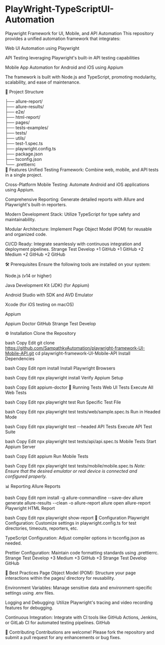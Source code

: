 # PlayWright-TypeScriptUI-Automation
Playwright Framework for UI, Mobile, and API Automation
This repository provides a unified automation framework that integrates:​

Web UI Automation using Playwright

API Testing leveraging Playwright's built-in API testing capabilities

Mobile App Automation for Android and iOS using Appium​

The framework is built with Node.js and TypeScript, promoting modularity, scalability, and ease of maintenance.​

📁 Project Structure

├── allure-report/         
├── allure-results/         
├── e2e/                   
├── html-report/             
├── pages/                   
├── tests-examples/          
├── tests/                 
├── utils/                  
├── test-1.spec.ts           
├── playwright.config.ts    
├── package.json            
├── tsconfig.json           
└── .prettierrc             
🚀 Features
Unified Testing Framework: Combine web, mobile, and API tests in a single project.

Cross-Platform Mobile Testing: Automate Android and iOS applications using Appium.

Comprehensive Reporting: Generate detailed reports with Allure and Playwright's built-in reporters.

Modern Development Stack: Utilize TypeScript for type safety and maintainability.

Modular Architecture: Implement Page Object Model (POM) for reusable and organized code.

CI/CD Ready: Integrate seamlessly with continuous integration and deployment pipelines.​
Strange Test Develop
+1
GitHub
+1
GitHub
+2
Medium
+2
GitHub
+2
GitHub

🛠️ Prerequisites
Ensure the following tools are installed on your system:

Node.js (v14 or higher)

Java Development Kit (JDK) (for Appium)

Android Studio with SDK and AVD Emulator

Xcode (for iOS testing on macOS)

Appium

Appium Doctor​
GitHub
Strange Test Develop

⚙️ Installation
Clone the Repository

bash
Copy
Edit
git clone https://github.com/SampathkvAutomation/playwright-framework-UI-Mobile-API.git
cd playwright-framework-UI-Mobile-API
Install Dependencies

bash
Copy
Edit
npm install
Install Playwright Browsers

bash
Copy
Edit
npx playwright install
Verify Appium Setup

bash
Copy
Edit
appium-doctor
🧪 Running Tests
Web UI Tests
Execute All Web Tests

bash
Copy
Edit
  npx playwright test
Run Specific Test File

bash
Copy
Edit
  npx playwright test tests/web/sample.spec.ts
Run in Headed Mode

bash
Copy
Edit
  npx playwright test --headed
API Tests
Execute API Test Suite

bash
Copy
Edit
  npx playwright test tests/api/api.spec.ts
Mobile Tests
Start Appium Server

bash
Copy
Edit
  appium
Run Mobile Tests

bash
Copy
Edit
  npx playwright test tests/mobile/mobile.spec.ts
*Note: Ensure that the desired emulator or real device is connected and configured properly.*​

📊 Reporting
Allure Reports

bash
Copy
Edit
  npm install -g allure-commandline --save-dev
  allure generate allure-results --clean -o allure-report
  allure open allure-report
Playwright HTML Report

bash
Copy
Edit
  npx playwright show-report
🧩 Configuration
Playwright Configuration: Customize settings in playwright.config.ts for test directories, timeouts, reporters, etc.

TypeScript Configuration: Adjust compiler options in tsconfig.json as needed.

Prettier Configuration: Maintain code formatting standards using .prettierrc.​
Strange Test Develop
+3
Medium
+3
GitHub
+3
Strange Test Develop
GitHub

📌 Best Practices
Page Object Model (POM): Structure your page interactions within the pages/ directory for reusability.

Environment Variables: Manage sensitive data and environment-specific settings using .env files.

Logging and Debugging: Utilize Playwright's tracing and video recording features for debugging.

Continuous Integration: Integrate with CI tools like GitHub Actions, Jenkins, or GitLab CI for automated testing pipelines.​
GitHub

🤝 Contributing
Contributions are welcome! Please fork the repository and submit a pull request for any enhancements or bug fixes.
